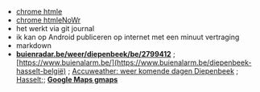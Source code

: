 - [chrome htmle](https://lieven.classy.be/htmle.html)
- [chrome htmleNoWr](https://lieven.classy.be/htmlenw.html)
- het werkt via git journal
- ik kan op Android publiceren op internet met een minuut vertraging
- markdown
- **[buienradar.be/weer/diepenbeek/be/2799412](https://www.buienradar.be/weer/diepenbeek/be/2799412)** ; [https://www.buienalarm.be/](https://www.buienalarm.be/diepenbeek-hasselt-belgië) ; [Accuweather: weer komende dagen Diepenbeek](https://www.accuweather.com/nl/be/diepenbeek/29320/hourly-weather-forecast/29320) ; [Hasselt](http://www.accuweather.com/nl/be/hasselt/29314/hourly-weather-forecast/29314);; **[Google Maps gmaps](http://maps.google.be/maps?hl=nl&tab=wl)**
